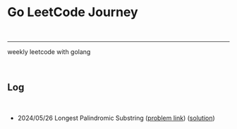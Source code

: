 # Go LeetCode Journey

<br>

---

weekly leetcode with golang

<br>

## Log

<br>

* 2024/05/26 Longest Palindromic Substring ([problem link](https://leetcode.com/problems/longest-palindromic-substring/description/)) ([solution](longest_palindromic_substring/README.md))


